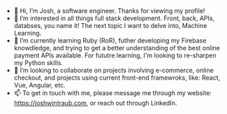 - 👋  Hi, I’m Josh, a software engineer. Thanks for viewing my profile!
- 👀  I’m interested in all things full stack development. Front, back, APIs, databses, you name it! The next topic I want to delve into, Machine Learning.
- 🌱  I’m currently learning Ruby (RoR), futher developing my Firebase knowdledge, and trying to get a better understanding of the best online payment APIs available. For fututre learning, I'm looking to re-sharpen my Python skills.
- 💞️  I’m looking to collaborate on projects involving e-commerce, online checkout, and projects using current front-end framewroks, like: React, Vue, Angular, etc.
- 📫  To get in touch with me, please message me through my website: https://joshwintraub.com, or reach out through LinkedIn.

<!---
jbwgithub/jbwgithub is a ✨ special ✨ repository because its `README.md` (this file) appears on your GitHub profile.
You can click the Preview link to take a look at your changes.
--->
